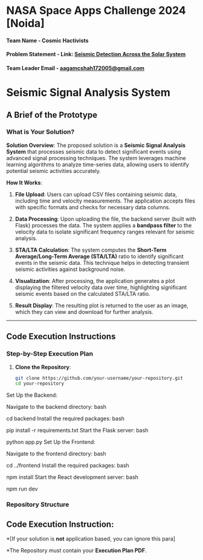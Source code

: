 # NASA Space Apps Challenge 2024 [Noida]

#### Team Name - Cosmic Hactivists
#### Problem Statement - **Link**: [Seismic Detection Across the Solar System](https://www.spaceappschallenge.org/nasa-space-apps-2024/challenges/seismic-detection-across-the-solar-system/)

#### Team Leader Email - aagamcshah172005@gmail.com

# Seismic Signal Analysis System

## A Brief of the Prototype

### What is Your Solution?

**Solution Overview**:
The proposed solution is a **Seismic Signal Analysis System** that processes seismic data to detect significant events using advanced signal processing techniques. The system leverages machine learning algorithms to analyze time-series data, allowing users to identify potential seismic activities accurately.

**How It Works**:
1. **File Upload**: Users can upload CSV files containing seismic data, including time and velocity measurements. The application accepts files with specific formats and checks for necessary data columns.
   
2. **Data Processing**: Upon uploading the file, the backend server (built with Flask) processes the data. The system applies a **bandpass filter** to the velocity data to isolate significant frequency ranges relevant for seismic analysis.

3. **STA/LTA Calculation**: The system computes the **Short-Term Average/Long-Term Average (STA/LTA)** ratio to identify significant events in the seismic data. This technique helps in detecting transient seismic activities against background noise.

4. **Visualization**: After processing, the application generates a plot displaying the filtered velocity data over time, highlighting significant seismic events based on the calculated STA/LTA ratio.

5. **Result Display**: The resulting plot is returned to the user as an image, which they can view and download for further analysis.

---

## Code Execution Instructions
### Step-by-Step Execution Plan

1. **Clone the Repository**:
   ```bash
   git clone https://github.com/your-username/your-repository.git
   cd your-repository
Set Up the Backend:

Navigate to the backend directory:
bash

cd backend
Install the required packages:
bash

pip install -r requirements.txt
Start the Flask server:
bash

python app.py
Set Up the Frontend:

Navigate to the frontend directory:
bash

cd ../frontend
Install the required packages:
bash

npm install
Start the React development server:
bash

npm run dev

### Repository Structure


## Code Execution Instruction:
  *[If your solution is **not** application based, you can ignore this para]
  
 *The Repository must contain your **Execution Plan PDF**.
